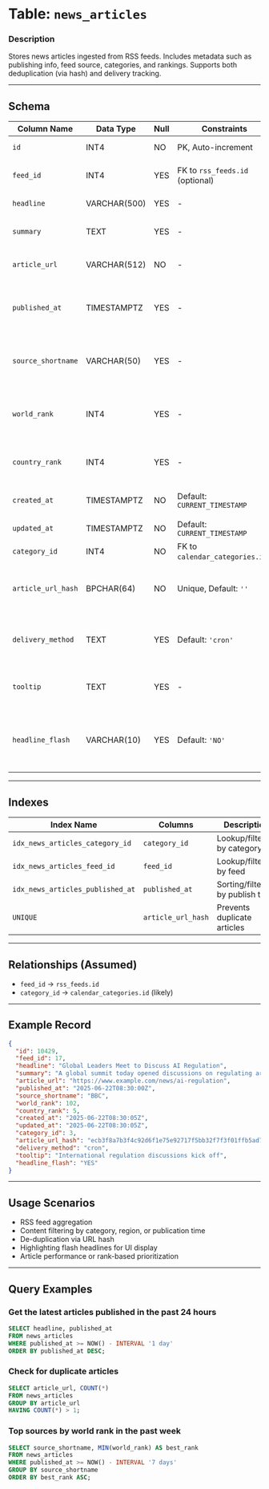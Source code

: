 # Table: `news_articles`

### **Description**

Stores news articles ingested from RSS feeds. Includes metadata such as publishing info, feed source, categories, and rankings. Supports both deduplication (via hash) and delivery tracking.

---

## Schema

| Column Name        | Data Type    | Null | Constraints                     | Description                                                             |
| ------------------ | ------------ | ---- | ------------------------------- | ----------------------------------------------------------------------- |
| `id`               | INT4         | NO   | PK, Auto-increment              | Unique article ID                                                       |
| `feed_id`          | INT4         | YES  | FK to `rss_feeds.id` (optional) | Source RSS feed reference                                               |
| `headline`         | VARCHAR(500) | YES  | -                               | Title of the article                                                    |
| `summary`          | TEXT         | YES  | -                               | Short summary or excerpt                                                |
| `article_url`      | VARCHAR(512) | NO   | -                               | Full URL to the news article                                            |
| `published_at`     | TIMESTAMPTZ  | YES  | -                               | Timestamp when article was originally published                         |
| `source_shortname` | VARCHAR(50)  | YES  | -                               | Short code for the news source (e.g., "BBC", "CNN")                     |
| `world_rank`       | INT4         | YES  | -                               | Global rank of the source (e.g., Alexa or SimilarWeb)                   |
| `country_rank`     | INT4         | YES  | -                               | Country-specific source ranking                                         |
| `created_at`       | TIMESTAMPTZ  | NO   | Default: `CURRENT_TIMESTAMP`    | Record creation timestamp                                               |
| `updated_at`       | TIMESTAMPTZ  | NO   | Default: `CURRENT_TIMESTAMP`    | Last updated timestamp                                                  |
| `category_id`      | INT4         | NO   | FK to `calendar_categories.id`? | Associated category ID                                                  |
| `article_url_hash` | BPCHAR(64)   | NO   | Unique, Default: `''`           | SHA256 hash of `article_url` for deduplication                          |
| `delivery_method`  | TEXT         | YES  | Default: `'cron'`               | Source ingestion method: e.g., `cron`, `websocket`                      |
| `tooltip`          | TEXT         | YES  | -                               | Optional tooltip or hover description                                   |
| `headline_flash`   | VARCHAR(10)  | YES  | Default: `'NO'`                 | Flag indicating breaking or highlighted article (e.g., `'YES'`, `'NO'`) |

---

## Indexes

| Index Name                       | Columns            | Description                       |
| -------------------------------- | ------------------ | --------------------------------- |
| `idx_news_articles_category_id`  | `category_id`      | Lookup/filter by category         |
| `idx_news_articles_feed_id`      | `feed_id`          | Lookup/filter by feed             |
| `idx_news_articles_published_at` | `published_at`     | Sorting/filtering by publish time |
| `UNIQUE`                         | `article_url_hash` | Prevents duplicate articles       |

---

## Relationships (Assumed)

* `feed_id` → `rss_feeds.id`
* `category_id` → `calendar_categories.id` (likely)

---

## Example Record

```json
{
  "id": 10429,
  "feed_id": 17,
  "headline": "Global Leaders Meet to Discuss AI Regulation",
  "summary": "A global summit today opened discussions on regulating artificial intelligence...",
  "article_url": "https://www.example.com/news/ai-regulation",
  "published_at": "2025-06-22T08:30:00Z",
  "source_shortname": "BBC",
  "world_rank": 102,
  "country_rank": 5,
  "created_at": "2025-06-22T08:30:05Z",
  "updated_at": "2025-06-22T08:30:05Z",
  "category_id": 3,
  "article_url_hash": "ecb3f8a7b3f4c92d6f1e75e92717f5bb32f7f3f01ffb5ad7cf2b93ad8b645d7f",
  "delivery_method": "cron",
  "tooltip": "International regulation discussions kick off",
  "headline_flash": "YES"
}
```

---

## Usage Scenarios

* RSS feed aggregation
* Content filtering by category, region, or publication time
* De-duplication via URL hash
* Highlighting flash headlines for UI display
* Article performance or rank-based prioritization

---

## Query Examples

### Get the latest articles published in the past 24 hours

```sql
SELECT headline, published_at
FROM news_articles
WHERE published_at >= NOW() - INTERVAL '1 day'
ORDER BY published_at DESC;
```

### Check for duplicate articles

```sql
SELECT article_url, COUNT(*)
FROM news_articles
GROUP BY article_url
HAVING COUNT(*) > 1;
```

### Top sources by world rank in the past week

```sql
SELECT source_shortname, MIN(world_rank) AS best_rank
FROM news_articles
WHERE published_at >= NOW() - INTERVAL '7 days'
GROUP BY source_shortname
ORDER BY best_rank ASC;
```